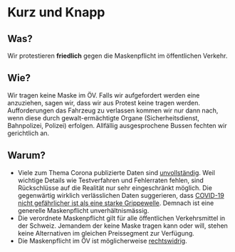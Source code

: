 # Kurz und Knapp

## Was?

Wir protestieren **friedlich** gegen die Maskenpflicht im öffentlichen Verkehr.

## Wie?

Wir tragen keine Maske im ÖV. Falls wir aufgefordert werden eine anzuziehen, sagen wir, dass wir aus Protest keine tragen werden. Aufforderungen das Fahrzeug zu verlassen kommen wir nur dann nach, wenn diese durch gewalt-ermächtigte Organe \(Sicherheitsdienst, Bahnpolizei, Polizei\) erfolgen. Allfällig ausgesprochene Bussen fechten wir gerichtlich an.

## Warum?

* Viele zum Thema Corona publizierte Daten sind [unvollständig](die-details/unvollstaendige-daten.md). Weil wichtige Details wie Testverfahren und Fehlerraten fehlen, sind Rückschlüsse auf die Realität nur sehr eingeschränkt möglich. Die gegenwärtig wirklich verlässlichen Daten suggerieren, dass [COVID-19 nicht gefährlicher ist als eine starke Grippewelle](die-details/covid-19-vs-grippe.md). Demnach ist eine generelle Maskenpflicht unverhältnismässig.
* Die verordnete Maskenpflicht gilt für alle öffentlichen Verkehrsmittel in der Schweiz. Jemandem der keine Maske tragen kann oder will, stehen keine Alternativen im gleichen Preissegment zur Verfügung.
* Die Maskenpflicht im ÖV ist möglicherweise [rechtswidrig](https://corona-transition.org/die-maskenpflicht-im-ov-ist-rechtswidrig).


